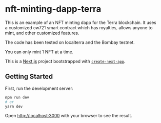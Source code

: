 # nft-minting-dapp-terra

This is an example of an NFT minting dapp for the Terra blockchain. It uses a customized cw721 smart contract which has royalties, allows anyone to mint, and other customized features.

The code has been tested on localterra and the Bombay testnet.

You can only mint 1 NFT at a time.

This is a [Next.js](https://nextjs.org/) project bootstrapped with [`create-next-app`](https://github.com/vercel/next.js/tree/canary/packages/create-next-app).

## Getting Started

First, run the development server:

```bash
npm run dev
# or
yarn dev
```

Open [http://localhost:3000](http://localhost:3000) with your browser to see the result.
